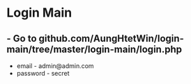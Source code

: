 <h1>Login Main</h1>
<h2>- Go to github.com/AungHtetWin/login-main/tree/master/login-main/login.php</h2>
	<ul>
  <li>email - admin@admin.com</li>
  <li>password - secret</li>
  <ul>
	
